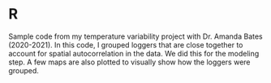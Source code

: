 # R

Sample code from my temperature variability project with Dr. Amanda Bates
(2020-2021). In this code, I grouped loggers that are close together
to account for spatial autocorrelation in the data. We did this for the 
modeling step. A few maps are also plotted to visually show how the loggers 
were grouped.
